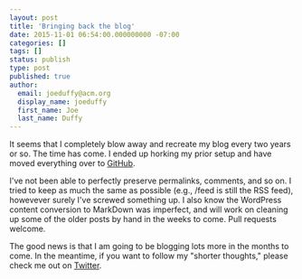 ```yaml
---
layout: post
title: 'Bringing back the blog'
date: 2015-11-01 06:54:00.000000000 -07:00
categories: []
tags: []
status: publish
type: post
published: true
author:
  email: joeduffy@acm.org
  display_name: joeduffy
  first_name: Joe
  last_name: Duffy
---
```

It seems that I completely blow away and recreate my blog every two years or so.
The time has come.  I ended up horking my prior setup and have moved everything
over to [GitHub](github.com/joeduffy/joeduffy.github.io/).

I've not been able to perfectly preserve permalinks, comments, and so on.  I
tried to keep as much the same as possible (e.g., /feed is still the RSS feed),
howevever surely I've screwed something up.  I also know the WordPress content
conversion to MarkDown was imperfect, and will work on cleaning up some of the
older posts by hand in the weeks to come.  Pull requests welcome.

The good news is that I am going to be blogging lots more in the months to come.
In the meantime, if you want to follow my "shorter thoughts," please check me
out on [Twitter](http://twitter.com/xjoeduffyx/).

